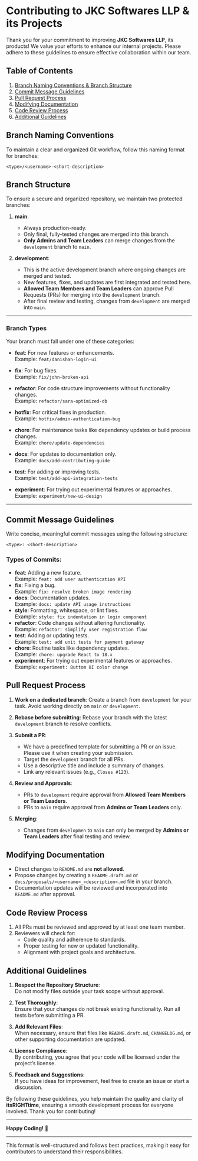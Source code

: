 # Contributing to **JKC Softwares LLP** & its **Projects**

Thank you for your commitment to improving **JKC Softwares LLP**, its products! We value your efforts to enhance our internal projects. Please adhere to these guidelines to ensure effective collaboration within our team.

## Table of Contents

1. [Branch Naming Conventions & Branch Structure](#branch-naming-conventions)
2. [Commit Message Guidelines](#commit-message-guidelines)
3. [Pull Request Process](#pull-request-process)
4. [Modifying Documentation](#modifying-documentation)
5. [Code Review Process](#code-review-process)
6. [Additional Guidelines](#additional-guidelines)

## Branch Naming Conventions

To maintain a clear and organized Git workflow, follow this naming format for branches:

```plaintext
<type>/<username>-<short-description>
```

## Branch Structure

To ensure a secure and organized repository, we maintain two protected branches:

1. **main**:

   - Always production-ready.
   - Only final, fully-tested changes are merged into this branch.
   - **Only Admins and Team Leaders** can merge changes from the `development` branch to `main`.

2. **development**:
   - This is the active development branch where ongoing changes are merged and tested.
   - New features, fixes, and updates are first integrated and tested here.
   - **Allowed Team Members and Team Leaders** can approve Pull Requests (PRs) for merging into the `development` branch.
   - After final review and testing, changes from `development` are merged into `main`.

---

### Branch Types

Your branch must fall under one of these categories:

- **feat**: For new features or enhancements.  
  Example: `feat/danishan-login-ui`

- **fix**: For bug fixes.  
  Example: `fix/john-broken-api`

- **refactor**: For code structure improvements without functionality changes.  
  Example: `refactor/sara-optimized-db`

- **hotfix**: For critical fixes in production.  
  Example: `hotfix/admin-authentication-bug`

- **chore**: For maintenance tasks like dependency updates or build process changes.  
  Example: `chore/update-dependencies`

- **docs**: For updates to documentation only.  
  Example: `docs/add-contributing-guide`

- **test**: For adding or improving tests.  
  Example: `test/add-api-integration-tests`

- **experiment**: For trying out experimental features or approaches.  
  Example: `experiment/new-ui-design`

---

## Commit Message Guidelines

Write concise, meaningful commit messages using the following structure:

```plaintext
<type>: <short-description>
```

### Types of Commits:

- **feat**: Adding a new feature.  
  Example: `feat: add user authentication API`
- **fix**: Fixing a bug.  
  Example: `fix: resolve broken image rendering`
- **docs**: Documentation updates.  
  Example: `docs: update API usage instructions`
- **style**: Formatting, whitespace, or lint fixes.  
  Example: `style: fix indentation in login component`
- **refactor**: Code changes without altering functionality.  
  Example: `refactor: simplify user registration flow`
- **test**: Adding or updating tests.  
  Example: `test: add unit tests for payment gateway`
- **chore**: Routine tasks like dependency updates.  
  Example: `chore: upgrade React to 18.x`
- **experiment**: For trying out experimental features or approaches.  
  Example: `experiment: Buttom UI color change`

## Pull Request Process

1. **Work on a dedicated branch**: Create a branch from `development` for your task. Avoid working directly on `main` or `development`.
2. **Rebase before submitting**: Rebase your branch with the latest `development` branch to resolve conflicts.
3. **Submit a PR**:

   - We have a predefined template for submitting a PR or an issue. Please use it when creating your submission.
   - Target the `development` branch for all PRs.
   - Use a descriptive title and include a summary of changes.
   - Link any relevant issues (e.g., `Closes #123`).

4. **Review and Approvals**:

   - PRs to `development` require approval from **Allowed Team Members or Team Leaders**.
   - PRs to `main` require approval from **Admins or Team Leaders** only.

5. **Merging**:
   - Changes from `developmen` to `main` can only be merged by **Admins or Team Leaders** after final testing and review.

## Modifying Documentation

- Direct changes to `README.md` are **not allowed**.
- Propose changes by creating a `README.draft.md` or `docs/proposals/<username>_<description>.md` file in your branch.
- Documentation updates will be reviewed and incorporated into `README.md` after approval.

## Code Review Process

1. All PRs must be reviewed and approved by at least one team member.
2. Reviewers will check for:
   - Code quality and adherence to standards.
   - Proper testing for new or updated functionality.
   - Alignment with project goals and architecture.

## Additional Guidelines

1. **Respect the Repository Structure**:  
   Do not modify files outside your task scope without approval.

2. **Test Thoroughly**:  
   Ensure that your changes do not break existing functionality. Run all tests before submitting a PR.

3. **Add Relevant Files**:  
   When necessary, ensure that files like `README.draft.md`, `CHANGELOG.md`, or other supporting documentation are updated.

4. **License Compliance**:  
   By contributing, you agree that your code will be licensed under the project’s license.

5. **Feedback and Suggestions**:  
   If you have ideas for improvement, feel free to create an issue or start a discussion.

By following these guidelines, you help maintain the quality and clarity of **itsRIGHTtime**, ensuring a smooth development process for everyone involved. Thank you for contributing!

---

**Happy Coding! 🎉**

---

This format is well-structured and follows best practices, making it easy for contributors to understand their responsibilities.
